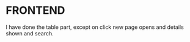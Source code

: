 # FRONTEND
I have done the table part, except on click new page opens and details shown and search.
